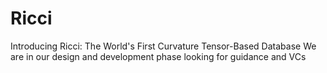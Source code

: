 # Ricci
Introducing Ricci: The World's First Curvature Tensor-Based Database
We are in our design and development phase looking for guidance and VCs
